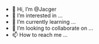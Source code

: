 - 👋 Hi, I’m @Jacger
- 👀 I’m interested in ...
- 🌱 I’m currently learning ...
- 💞️ I’m looking to collaborate on ...
- 📫 How to reach me ...

<!---
Jacger/Jacger is a ✨ special ✨ repository because its `README.md` (this file) appears on your GitHub profile.
You can click the Preview link to take a look at your changes.
--->
